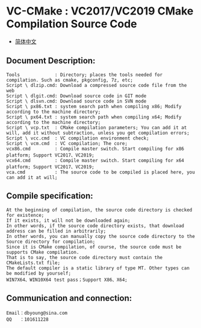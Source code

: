 # VC-CMake : VC2017/VC2019 CMake Compilation Source Code

- [简体中文](readmeCN.md)

## Document Description:
    Tools             : Directory; places the tools needed for compilation. Such as cmake, pkgconfig, 7z, etc;
    Script \ dlzip.cmd: Download a compressed source code file from the web
    Script \ dlgit.cmd: Download source code in GIT mode
    Script \ dlsvn.cmd: Download source code in SVN mode
    Script \ px86.txt : system search path when compiling x86; Modify according to the machine directory;
    Script \ px64.txt : system search path when compiling x64; Modify according to the machine directory;
    Script \ vcp.txt  : CMake compilation parameters; You can add it at will, add it without subtraction, unless you get compilation errors;
    Script \ vcc.cmd  : VC compilation environment check;
    Script \ vcm.cmd  : VC compilation; The core;
    vcx86.cmd         : Compile master switch. Start compiling for x86 platform; Support VC2017、VC2019;
    vcx64.cmd         : Compile master switch. Start compiling for x64 platform; Support VC2017、VC2019;
    vca.cmd           : The source code to be compiled is placed here, you can add it at will;

## Compile specification:
    At the beginning of compilation, the source code directory is checked for existence; 
    If it exists, it will not be downloaded again;
    In other words, if the source code directory exists, that download address can be filled in arbitrarily;
    In other words, you can manually copy the source code directory to the Source directory for compilation;
    Since it is CMake compilation, of course, the source code must be supports CMake compilation. 
    That is to say, the source code directory must contain the CMakeLists.txt file;
    The default compiler is a static library of type MT. Other types can be modified by yourself;
    WIN7X64、WIN10X64 test pass；Support X86、X64;

## Communication and connection:
    Email：dbyoung@sina.com
    QQ   ：101611228

